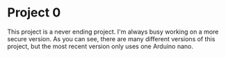 # Project 0

This project is a never ending project. I'm always busy working on a more secure version. 
As you can see, there are many different versions of this project, but the most recent version
only uses one Arduino nano. 
